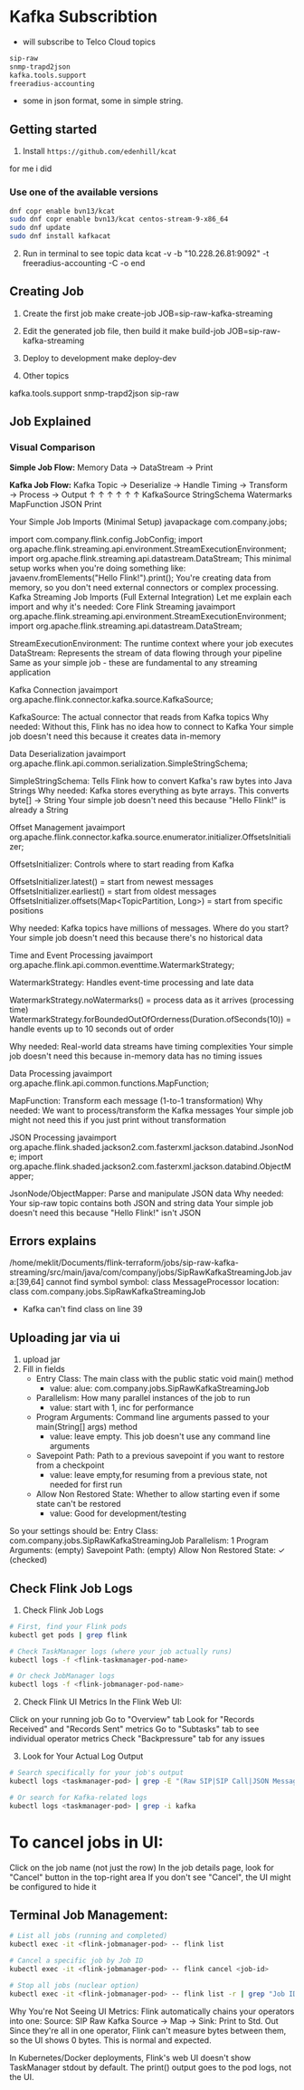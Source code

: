 # Kafka Subscribtion
- will subscribe to Telco Cloud topics
``` bash
sip-raw
snmp-trapd2json
kafka.tools.support
freeradius-accounting
```

- some in json format, some in simple string.

## Getting started 
1. Install  `https://github.com/edenhill/kcat`

for me i did 
### Use one of the available versions
``` bash
dnf copr enable bvn13/kcat
sudo dnf copr enable bvn13/kcat centos-stream-9-x86_64
sudo dnf update
sudo dnf install kafkacat
```
2. Run in terminal to see topic data
kcat -v -b "10.228.26.81:9092" -t freeradius-accounting -C -o end

## Creating Job
1. Create the first job
make create-job JOB=sip-raw-kafka-streaming


2. Edit the generated job file, then build it
make build-job JOB=sip-raw-kafka-streaming

3. Deploy to development
make deploy-dev

4. Other topics
  
kafka.tools.support
snmp-trapd2json
sip-raw

## Job Explained
### Visual Comparison
**Simple Job Flow:**
Memory Data → DataStream → Print

**Kafka Job Flow:**
Kafka Topic → Deserialize → Handle Timing → Transform → Process → Output
    ↑            ↑            ↑            ↑         ↑        ↑
KafkaSource  StringSchema  Watermarks   MapFunction JSON    Print

Your Simple Job Imports (Minimal Setup)
javapackage com.company.jobs;

import com.company.flink.config.JobConfig;
import org.apache.flink.streaming.api.environment.StreamExecutionEnvironment;
import org.apache.flink.streaming.api.datastream.DataStream;
This minimal setup works when you're doing something like:
javaenv.fromElements("Hello Flink!").print();
You're creating data from memory, so you don't need external connectors or complex processing.
Kafka Streaming Job Imports (Full External Integration)
Let me explain each import and why it's needed:
Core Flink Streaming
javaimport org.apache.flink.streaming.api.environment.StreamExecutionEnvironment;
import org.apache.flink.streaming.api.datastream.DataStream;

StreamExecutionEnvironment: The runtime context where your job executes
DataStream: Represents the stream of data flowing through your pipeline
Same as your simple job - these are fundamental to any streaming application

Kafka Connection
javaimport org.apache.flink.connector.kafka.source.KafkaSource;

KafkaSource: The actual connector that reads from Kafka topics
Why needed: Without this, Flink has no idea how to connect to Kafka
Your simple job doesn't need this because it creates data in-memory

Data Deserialization
javaimport org.apache.flink.api.common.serialization.SimpleStringSchema;

SimpleStringSchema: Tells Flink how to convert Kafka's raw bytes into Java Strings
Why needed: Kafka stores everything as byte arrays. This converts byte[] → String
Your simple job doesn't need this because "Hello Flink!" is already a String

Offset Management
javaimport org.apache.flink.connector.kafka.source.enumerator.initializer.OffsetsInitializer;

OffsetsInitializer: Controls where to start reading from Kafka

OffsetsInitializer.latest() = start from newest messages
OffsetsInitializer.earliest() = start from oldest messages
OffsetsInitializer.offsets(Map<TopicPartition, Long>) = start from specific positions


Why needed: Kafka topics have millions of messages. Where do you start?
Your simple job doesn't need this because there's no historical data

Time and Event Processing
javaimport org.apache.flink.api.common.eventtime.WatermarkStrategy;

WatermarkStrategy: Handles event-time processing and late data

WatermarkStrategy.noWatermarks() = process data as it arrives (processing time)
WatermarkStrategy.forBoundedOutOfOrderness(Duration.ofSeconds(10)) = handle events up to 10 seconds out of order


Why needed: Real-world data streams have timing complexities
Your simple job doesn't need this because in-memory data has no timing issues

Data Processing
javaimport org.apache.flink.api.common.functions.MapFunction;

MapFunction: Transform each message (1-to-1 transformation)
Why needed: We want to process/transform the Kafka messages
Your simple job might not need this if you just print without transformation

JSON Processing
javaimport org.apache.flink.shaded.jackson2.com.fasterxml.jackson.databind.JsonNode;
import org.apache.flink.shaded.jackson2.com.fasterxml.jackson.databind.ObjectMapper;

JsonNode/ObjectMapper: Parse and manipulate JSON data
Why needed: Your sip-raw topic contains both JSON and string data
Your simple job doesn't need this because "Hello Flink!" isn't JSON

## Errors explains
/home/meklit/Documents/flink-terraform/jobs/sip-raw-kafka-streaming/src/main/java/com/company/jobs/SipRawKafkaStreamingJob.java:[39,64] cannot find symbol
  symbol:   class MessageProcessor
  location: class com.company.jobs.SipRawKafkaStreamingJob
- Kafka can't find class on line 39

## Uploading jar via ui

1. upload jar
2. Fill in fields
    - Entry Class: The main class with the public static void main() method
      - value: alue: com.company.jobs.SipRawKafkaStreamingJob
    - Parallelism: How many parallel instances of the job to run
      - value: start with 1, inc for performance
    - Program Arguments: Command line arguments passed to your main(String[] args) method
      - value: leave empty. This job doesn't use any command line arguments
    - Savepoint Path: Path to a previous savepoint if you want to restore from a checkpoint
      - value: leave empty,for resuming from a previous state, not needed for first run
    - Allow Non Restored State: Whether to allow starting even if some state can't be restored
      - value: Good for development/testing


So your settings should be:
Entry Class: com.company.jobs.SipRawKafkaStreamingJob
Parallelism: 1
Program Arguments: (empty)
Savepoint Path: (empty)
Allow Non Restored State: ✓ (checked)

## Check Flink Job Logs
1. Check Flink Job Logs 
``` bash
# First, find your Flink pods
kubectl get pods | grep flink

# Check TaskManager logs (where your job actually runs)
kubectl logs -f <flink-taskmanager-pod-name>

# Or check JobManager logs
kubectl logs -f <flink-jobmanager-pod-name>
```


2. Check Flink UI Metrics
In the Flink Web UI:

Click on your running job
Go to "Overview" tab
Look for "Records Received" and "Records Sent" metrics
Go to "Subtasks" tab to see individual operator metrics
Check "Backpressure" tab for any issues


3. Look for Your Actual Log Output
``` bash
# Search specifically for your job's output
kubectl logs <taskmanager-pod> | grep -E "(Raw SIP|SIP Call|JSON Message)"

# Or search for Kafka-related logs
kubectl logs <taskmanager-pod> | grep -i kafka
```


# To cancel jobs in UI:

Click on the job name (not just the row)
In the job details page, look for "Cancel" button in the top-right area
If you don't see "Cancel", the UI might be configured to hide it

## Terminal Job Management:
``` bash
# List all jobs (running and completed)
kubectl exec -it <flink-jobmanager-pod> -- flink list

# Cancel a specific job by Job ID
kubectl exec -it <flink-jobmanager-pod> -- flink cancel <job-id>

# Stop all jobs (nuclear option)
kubectl exec -it <flink-jobmanager-pod> -- flink list -r | grep "Job ID" | awk '{print $4}' | xargs -I {} flink cancel {}
```


Why You're Not Seeing UI Metrics:
Flink automatically chains your operators into one: Source: SIP Raw Kafka Source -> Map -> Sink: Print to Std. Out
Since they're all in one operator, Flink can't measure bytes between them, so the UI shows 0 bytes. This is normal and expected.

In Kubernetes/Docker deployments, Flink's web UI doesn't show TaskManager stdout by default. The print() output goes to the pod logs, not the UI.


